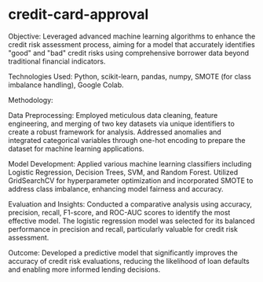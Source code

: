 # credit-card-approval

Objective: Leveraged advanced machine learning algorithms to enhance the credit risk assessment process, aiming for a model that accurately identifies "good" and "bad" credit risks using comprehensive borrower data beyond traditional financial indicators.

Technologies Used: Python, scikit-learn, pandas, numpy, SMOTE (for class imbalance handling), Google Colab.

Methodology:

Data Preprocessing: Employed meticulous data cleaning, feature engineering, and merging of two key datasets via unique identifiers to create a robust framework for analysis. Addressed anomalies and integrated categorical variables through one-hot encoding to prepare the dataset for machine learning applications.

Model Development: Applied various machine learning classifiers including Logistic Regression, Decision Trees, SVM, and Random Forest. Utilized GridSearchCV for hyperparameter optimization and incorporated SMOTE to address class imbalance, enhancing model fairness and accuracy.

Evaluation and Insights: Conducted a comparative analysis using accuracy, precision, recall, F1-score, and ROC-AUC scores to identify the most effective model. The logistic regression model was selected for its balanced performance in precision and recall, particularly valuable for credit risk assessment.

Outcome: Developed a predictive model that significantly improves the accuracy of credit risk evaluations, reducing the likelihood of loan defaults and enabling more informed lending decisions.
